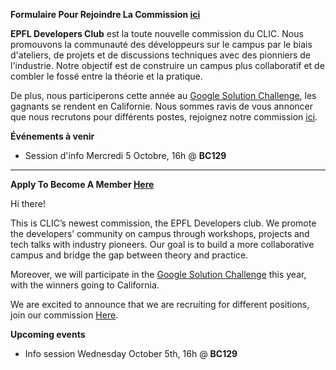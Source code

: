 **Formulaire Pour Rejoindre La Commission [ici](https://forms.gle/a7rcCrJnBUX8vemZ6)**

**EPFL Developers Club** est la toute nouvelle commission du CLIC. Nous promouvons la communauté des développeurs sur le campus par le biais d'ateliers, de projets et de discussions techniques avec des pionniers de l'industrie. Notre objectif est de construire un campus plus collaboratif et de combler le fossé entre la théorie et la pratique.  

De plus, nous participerons cette année au [Google Solution Challenge](https://developers.google.com/community/gdsc-solution-challenge), les gagnants se rendent en Californie.  Nous sommes ravis de vous annoncer que nous recrutons pour différents postes, rejoignez notre commission [ici](https://forms.gle/a7rcCrJnBUX8vemZ6). 

**Événements à venir**

- Session d'info Mercredi 5 Octobre, 16h @ **BC129**

---

**Apply To Become A Member [Here](https://forms.gle/a7rcCrJnBUX8vemZ6)**

Hi there! 

This is CLIC’s newest commission, the EPFL Developers club. We promote the developers’ community on campus through workshops, projects and tech talks with industry pioneers. Our goal is to build a more collaborative campus and bridge the gap between theory and practice.

Moreover, we will participate in the [Google Solution Challenge](https://developers.google.com/community/gdsc-solution-challenge) this year, with the winners going to California. 

We are excited to announce that we are recruiting for different positions, join our commission [Here](https://forms.gle/a7rcCrJnBUX8vemZ6). 

**Upcoming events**

- Info session Wednesday October 5th, 16h @ **BC129**
